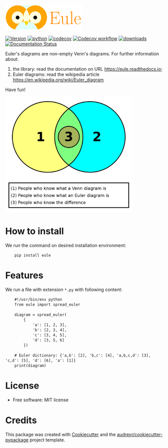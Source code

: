 ![a night owl](https://raw.githubusercontent.com/quivero/eule/main/images/eule_small.png)

[![Version](https://img.shields.io/pypi/v/eule.svg)](https://pypi.python.org/pypi/eule)
[![python](https://img.shields.io/pypi/pyversions/eule.svg)](https://pypi.org/project/eule/)
[![codecov](https://codecov.io/gh/quivero/eule/branch/main/graph/badge.svg?token=PJMBaLIqar)](https://codecov.io/gh/quivero/eule)
[![Codecov workflow](https://github.com/quivero/eule/actions/workflows/ci.yml/badge.svg)](https://github.com/quivero/eule/actions/workflows/ci.yml)
[![downloads](https://img.shields.io/pypi/dm/eule)](https://pypi.org/project/eule/)
[![Documentation Status](https://readthedocs.org/projects/eule/badge/?version=latest)](https://eule.readthedocs.io/en/latest/?version=latest)

Euler\'s diagrams are non-empty Venn\'s diagrams. For further information about:

1. the library: read the documentation on URL <https://eule.readthedocs.io>;
2. Euler diagrams: read the wikipedia article <https://en.wikipedia.org/wiki/Euler_diagram>

Have fun!

<img src="https://github.com/quivero/eule/blob/main/images/euler_venn.png?raw=true" width="400" height="364"/>

How to install
================

We run the command on desired installation environment:

``` {.bash}
    pip install eule
```

Features
================

We run a file with extension `*.py` with following content:

``` {.python}
    #!/usr/bin/env python
    from eule import spread_euler

    diagram = spread_euler(
        {
            'a': [1, 2, 3],
            'b': [2, 3, 4],
            'c': [3, 4, 5],
            'd': [3, 5, 6]
        })

    # Euler dictionary: {'a,b': [2], 'b,c': [4], 'a,b,c,d': [3], 'c,d': [5], 'd': [6], 'a': [1]}
    print(diagram)
```

License
===============

-   Free software: MIT license


Credits
===============

This package was created with
[Cookiecutter](https://github.com/audreyr/cookiecutter) and the
[audreyr/cookiecutter-pypackage](https://github.com/audreyr/cookiecutter-pypackage)
project template.
